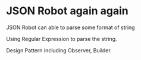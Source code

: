 # JSON Robot again again
JSON Robot can able to parse some format of string

Using Regular Expression to parse the string.

Design Pattern including Observer, Builder.

